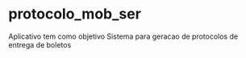 # protocolo_mob_ser 
 
Aplicativo tem como objetivo Sistema para geracao de protocolos de entrega de boletos 
